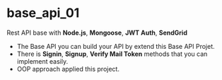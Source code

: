 # base_api_01
Rest API base with **Node.js**, **Mongoose**, **JWT Auth**, **SendGrid**

  - The Base API you can build your API by extend this Base API Projet.
  - There is **Signin**, **Signup**, **Verify Mail Token** methods that you can implement easily.
  - OOP approach applied this project.

